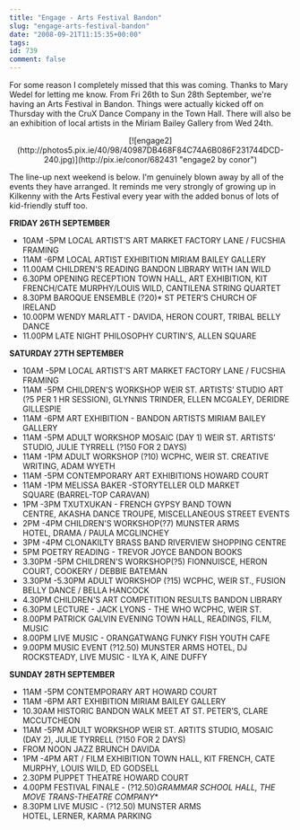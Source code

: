 ```yaml
---
title: "Engage - Arts Festival Bandon"
slug: "engage-arts-festival-bandon"
date: "2008-09-21T11:15:35+00:00"
tags:
id: 739
comment: false
---
```


For some reason I completely missed that this was coming. Thanks to Mary Wedel for letting me know. From Fri 26th to Sun 28th September, we're having an Arts Festival in Bandon. Things were actually kicked off on Thursday with the CruX Dance Company in the Town Hall. There will also be an exhibition of local artists in the Miriam Bailey Gallery from Wed 24th.
<p style="text-align: center;">[![engage2](http://photos5.pix.ie/40/98/40987DB468F84C74A6B086F231744DCD-240.jpg)](http://pix.ie/conor/682431 "engage2 by conor")

The line-up next weekend is below. I'm genuinely blown away by all of the events they have arranged. It reminds me very strongly of growing up in Kilkenny with the Arts Festival every year with the added bonus of lots of kid-friendly stuff too.

**FRIDAY 26TH SEPTEMBER**

*   10AM -5PM LOCAL ARTIST’S ART MARKET FACTORY LANE / FUCSHIA FRAMING
*   11AM -6PM LOCAL ARTIST EXHIBITION MIRIAM BAILEY GALLERY
*   11.00AM CHILDREN'S READING BANDON LIBRARY WITH IAN WILD
*   6.30PM OPENING RECEPTION TOWN HALL, ART EXHIBITION, KIT FRENCH/CATE MURPHY/LOUIS WILD, CANTILENA STRING QUARTET
*   8.30PM BAROQUE ENSEMBLE (?20)* ST PETER’S CHURCH OF IRELAND
*   10.00PM WENDY MARLATT - DAVIDA, HERON COURT, TRIBAL BELLY DANCE
*   11.00PM LATE NIGHT PHILOSOPHY CURTIN'S, ALLEN SQUARE

**SATURDAY 27TH SEPTEMBER**

*   10AM -5PM LOCAL ARTIST’S ART MARKET FACTORY LANE / FUCSHIA FRAMING
*   11AM -5PM CHILDREN'S WORKSHOP WEIR ST. ARTISTS’ STUDIO ART (?5 PER 1 HR SESSION), GLYNNIS TRINDER, ELLEN MCGALEY, DERIDRE GILLESPIE
*   11AM -6PM ART EXHIBITION - BANDON ARTISTS MIRIAM BAILEY GALLERY
*   11AM -5PM ADULT WORKSHOP MOSAIC (DAY 1) WEIR ST. ARTISTS’ STUDIO, JULIE TYRRELL (?150 FOR 2 DAYS)
*   11AM -1PM ADULT WORKSHOP (?10) WCPHC, WEIR ST. CREATIVE WRITING, ADAM WYETH
*   11AM -5PM CONTEMPORARY ART EXHIBITIONS HOWARD COURT
*   11AM -1PM MELISSA BAKER -STORYTELLER OLD MARKET SQUARE (BARREL-TOP CARAVAN)
*   1PM -3PM TXUTXUKAN - FRENCH GYPSY BAND TOWN CENTRE, AKASHA DANCE TROUPE, MISCELLANEOUS STREET EVENTS
*   2PM -4PM CHILDREN'S WORKSHOP(?7) MUNSTER ARMS HOTEL, DRAMA / PAULA MCGLINCHEY
*   3PM -4PM CLONAKILTY BRASS BAND RIVERVIEW SHOPPING CENTRE
*   5PM POETRY READING - TREVOR JOYCE BANDON BOOKS
*   3.30PM -5PM CHILDREN'S WORKSHOP(?5) FIONNUISCE, HERON COURT, COOKERY / DEBBIE BATEMAN
*   3.30PM -5.30PM ADULT WORKSHOP (?15) WCPHC, WEIR ST., FUSION BELLY DANCE / BELLA HANCOCK
*   4.30PM CHILDREN'S ART COMPETITION RESULTS BANDON LIBRARY
*   6.30PM LECTURE - JACK LYONS - THE WHO WCPHC, WEIR ST.
*   8.00PM PATRICK GALVIN EVENING TOWN HALL, READINGS, FILM, MUSIC
*   8.00PM LIVE MUSIC - ORANGATWANG FUNKY FISH YOUTH CAFE
*   9.00PM MUSIC EVENT (?12.50) MUNSTER ARMS HOTEL, DJ ROCKSTEADY, LIVE MUSIC - ILYA K, AINE DUFFY

**SUNDAY 28TH SEPTEMBER**

*   11AM -5PM CONTEMPORARY ART HOWARD COURT
*   11AM -6PM ART EXHIBITION MIRIAM BAILEY GALLERY
*   10.30AM HISTORIC BANDON WALK MEET AT ST. PETER’S, CLARE MCCUTCHEON
*   11AM -5PM ADULT WORKSHOP WEIR ST. ARTITS STUDIO, MOSAIC (DAY 2), JULIE TYRRELL (?150 FOR 2 DAYS)
*   FROM NOON JAZZ BRUNCH DAVIDA
*   1PM -4PM ART / FILM EXHIBITION TOWN HALL, KIT FRENCH, CATE MURPHY, LOUIS WILD, ED GODSELL
*   2.30PM PUPPET THEATRE HOWARD COURT
*   4.00PM FESTIVAL FINALE - (?12.50)*GRAMMAR SCHOOL HALL, THE MOVE TRANS-THEATRE COMPANY**
*   8.30PM LIVE MUSIC - (?12.50) MUNSTER ARMS HOTEL, LERNER, KARMA PARKING
